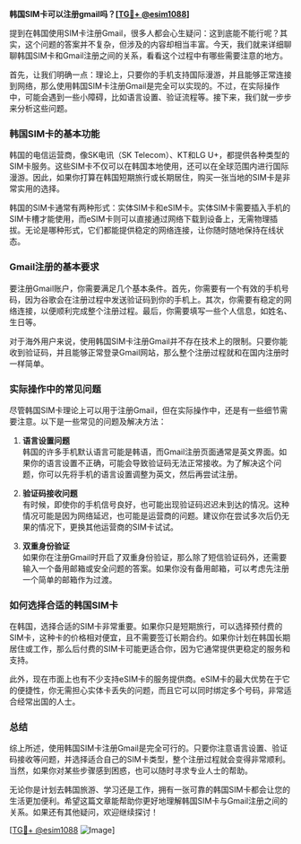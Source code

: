 **韩国SIM卡可以注册gmail吗？[[TG💪+ @esim1088](https://t.me/s/esim1088)]**

提到在韩国使用SIM卡注册Gmail，很多人都会心生疑问：这到底能不能行呢？其实，这个问题的答案并不复杂，但涉及的内容却相当丰富。今天，我们就来详细聊聊韩国SIM卡和Gmail注册之间的关系，看看这个过程中有哪些需要注意的地方。

首先，让我们明确一点：理论上，只要你的手机支持国际漫游，并且能够正常连接到网络，那么使用韩国SIM卡注册Gmail是完全可以实现的。不过，在实际操作中，可能会遇到一些小障碍，比如语言设置、验证流程等。接下来，我们就一步步来分析这些问题。

### 韩国SIM卡的基本功能

韩国的电信运营商，像SK电讯（SK Telecom）、KT和LG U+，都提供各种类型的SIM卡服务。这些SIM卡不仅可以在韩国本地使用，还可以在全球范围内进行国际漫游。因此，如果你打算在韩国短期旅行或长期居住，购买一张当地的SIM卡是非常实用的选择。

韩国的SIM卡通常有两种形式：实体SIM卡和eSIM卡。实体SIM卡需要插入手机的SIM卡槽才能使用，而eSIM卡则可以直接通过网络下载到设备上，无需物理插拔。无论是哪种形式，它们都能提供稳定的网络连接，让你随时随地保持在线状态。

### Gmail注册的基本要求

要注册Gmail账户，你需要满足几个基本条件。首先，你需要有一个有效的手机号码，因为谷歌会在注册过程中发送验证码到你的手机上。其次，你需要有稳定的网络连接，以便顺利完成整个注册过程。最后，你需要填写一些个人信息，如姓名、生日等。

对于海外用户来说，使用韩国SIM卡注册Gmail并不存在技术上的限制。只要你能收到验证码，并且能够正常登录Gmail网站，那么整个注册过程就和在国内注册时一样简单。

### 实际操作中的常见问题

尽管韩国SIM卡理论上可以用于注册Gmail，但在实际操作中，还是有一些细节需要注意。以下是一些常见的问题及解决方法：

1. **语言设置问题**  
   韩国的许多手机默认语言可能是韩语，而Gmail注册页面通常是英文界面。如果你的语言设置不正确，可能会导致验证码无法正常接收。为了解决这个问题，你可以先将手机的语言设置调整为英文，然后再尝试注册。

2. **验证码接收问题**  
   有时候，即使你的手机信号良好，也可能出现验证码迟迟未到达的情况。这种情况可能是因为网络延迟，也可能是运营商的问题。建议你在尝试多次后仍无果的情况下，更换其他运营商的SIM卡试试。

3. **双重身份验证**  
   如果你在注册Gmail时开启了双重身份验证，那么除了短信验证码外，还需要输入一个备用邮箱或安全问题的答案。如果你没有备用邮箱，可以考虑先注册一个简单的邮箱作为过渡。

### 如何选择合适的韩国SIM卡

在韩国，选择合适的SIM卡非常重要。如果你只是短期旅行，可以选择预付费的SIM卡，这种卡的价格相对便宜，且不需要签订长期合约。如果你计划在韩国长期居住或工作，那么后付费的SIM卡可能更适合你，因为它通常提供更稳定的服务和支持。

此外，现在市面上也有不少支持eSIM卡的服务提供商。eSIM卡的最大优势在于它的便捷性，你无需担心实体卡丢失的问题，而且它可以同时绑定多个号码，非常适合经常出国的人士。

### 总结

综上所述，使用韩国SIM卡注册Gmail是完全可行的。只要你注意语言设置、验证码接收等问题，并选择适合自己的SIM卡类型，整个注册过程就会变得非常顺利。当然，如果你对某些步骤感到困惑，也可以随时寻求专业人士的帮助。

无论你是计划去韩国旅游、学习还是工作，拥有一张可靠的韩国SIM卡都会让您的生活更加便利。希望这篇文章能帮助你更好地理解韩国SIM卡与Gmail注册之间的关系。如果还有其他疑问，欢迎继续探讨！

[[TG💪+ @esim1088](https://t.me/s/esim1088) ![Image](https://i.postimg.cc/4NQfJmqS/Snipaste-2025-05-13-00-14-12.png)]